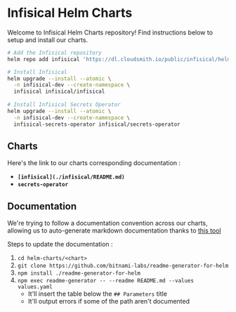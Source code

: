 # Infisical Helm Charts

Welcome to Infisical Helm Charts repository! Find instructions below to setup and install our charts.

```sh
# Add the Infisical repository
helm repo add infisical 'https://dl.cloudsmith.io/public/infisical/helm-charts/helm/charts/' && helm repo update

# Install Infisical
helm upgrade --install --atomic \
  -n infisical-dev --create-namespace \
  infisical infisical/infisical
  
# Install Infisical Secrets Operator
helm upgrade --install --atomic \
  -n infisical-dev --create-namespace \
  infisical-secrets-operator infisical/secrets-operator
```

## Charts

Here's the link to our charts corresponding documentation :
- **`[infisical](./infisical/README.md)`**
- **`secrets-operator`**

## Documentation

We're trying to follow a documentation convention across our charts, allowing us to auto-generate markdown documentation thanks to [this tool](https://github.com/bitnami-labs/readme-generator-for-helm)

Steps to update the documentation :
1. `cd helm-charts/<chart>`
1. `git clone https://github.com/bitnami-labs/readme-generator-for-helm`
2. `npm install ./readme-generator-for-helm`
3. `npm exec readme-generator -- --readme README.md --values values.yaml`
   - It'll insert the table below the `## Parameters` title
   - It'll output errors if some of the path aren't documented